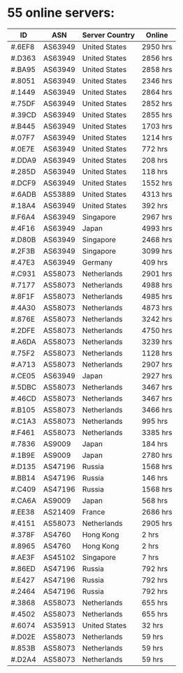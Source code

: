 # 55 online servers:

| ID | ASN | Server Country | Online |
| ------ | ------ | ------ | ------ |
| #.6EF8 | AS63949 | United States | 2950 hrs |
| #.D363 | AS63949 | United States | 2856 hrs |
| #.BA95 | AS63949 | United States | 2858 hrs |
| #.8051 | AS63949 | United States | 2346 hrs |
| #.1449 | AS63949 | United States | 2864 hrs |
| #.75DF | AS63949 | United States | 2852 hrs |
| #.39CD | AS63949 | United States | 2855 hrs |
| #.B445 | AS63949 | United States | 1703 hrs |
| #.07F7 | AS63949 | United States | 1214 hrs |
| #.0E7E | AS63949 | United States | 772 hrs |
| #.DDA9 | AS63949 | United States | 208 hrs |
| #.285D | AS63949 | United States | 118 hrs |
| #.DCF9 | AS63949 | United States | 1552 hrs |
| #.6ADB | AS53889 | United States | 4313 hrs |
| #.18A4 | AS63949 | United States | 392 hrs |
| #.F6A4 | AS63949 | Singapore | 2967 hrs |
| #.4F16 | AS63949 | Japan | 4993 hrs |
| #.D80B | AS63949 | Singapore | 2468 hrs |
| #.2F3B | AS63949 | Singapore | 3099 hrs |
| #.47E3 | AS63949 | Germany | 409 hrs |
| #.C931 | AS58073 | Netherlands | 2901 hrs |
| #.7177 | AS58073 | Netherlands | 4988 hrs |
| #.8F1F | AS58073 | Netherlands | 4985 hrs |
| #.4A30 | AS58073 | Netherlands | 4873 hrs |
| #.876E | AS58073 | Netherlands | 3242 hrs |
| #.2DFE | AS58073 | Netherlands | 4750 hrs |
| #.A6DA | AS58073 | Netherlands | 3239 hrs |
| #.75F2 | AS58073 | Netherlands | 1128 hrs |
| #.A713 | AS58073 | Netherlands | 2907 hrs |
| #.CE05 | AS63949 | Japan | 2927 hrs |
| #.5DBC | AS58073 | Netherlands | 3467 hrs |
| #.46CD | AS58073 | Netherlands | 3467 hrs |
| #.B105 | AS58073 | Netherlands | 3466 hrs |
| #.C1A3 | AS58073 | Netherlands | 995 hrs |
| #.F461 | AS58073 | Netherlands | 3385 hrs |
| #.7836 | AS9009 | Japan | 184 hrs |
| #.1B9E | AS9009 | Japan | 2780 hrs |
| #.D135 | AS47196 | Russia | 1568 hrs |
| #.BB14 | AS47196 | Russia | 146 hrs |
| #.C409 | AS47196 | Russia | 1568 hrs |
| #.CA6A | AS9009 | Japan | 568 hrs |
| #.EE38 | AS21409 | France | 2686 hrs |
| #.4151 | AS58073 | Netherlands | 2905 hrs |
| #.378F | AS4760 | Hong Kong | 2 hrs |
| #.8965 | AS4760 | Hong Kong | 2 hrs |
| #.AE3F | AS45102 | Singapore | 7 hrs |
| #.86ED | AS47196 | Russia | 792 hrs |
| #.E427 | AS47196 | Russia | 792 hrs |
| #.2464 | AS47196 | Russia | 792 hrs |
| #.3868 | AS58073 | Netherlands | 655 hrs |
| #.4502 | AS58073 | Netherlands | 655 hrs |
| #.6074 | AS35913 | United States | 32 hrs |
| #.D02E | AS58073 | Netherlands | 59 hrs |
| #.853B | AS58073 | Netherlands | 59 hrs |
| #.D2A4 | AS58073 | Netherlands | 59 hrs |

